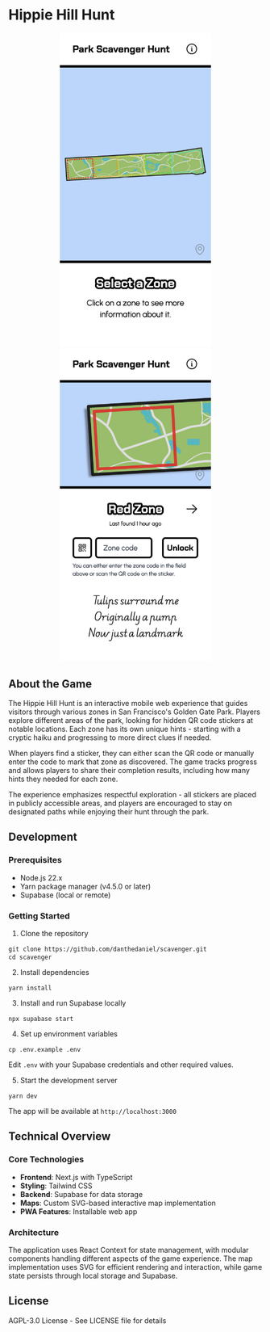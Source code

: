 # Hippie Hill Hunt

<div align="center">
  <img src="/public/images/screenshot_start.png" alt="Start screen" width="300"/>
  <img src="/public/images/screenshot_focus.png" alt="Zone selected" width="300"/>
</div>

## About the Game

The Hippie Hill Hunt is an interactive mobile web experience that guides visitors through various zones in San Francisco's Golden Gate Park. Players explore different areas of the park, looking for hidden QR code stickers at notable locations. Each zone has its own unique hints - starting with a cryptic haiku and progressing to more direct clues if needed.

When players find a sticker, they can either scan the QR code or manually enter the code to mark that zone as discovered. The game tracks progress and allows players to share their completion results, including how many hints they needed for each zone.

The experience emphasizes respectful exploration - all stickers are placed in publicly accessible areas, and players are encouraged to stay on designated paths while enjoying their hunt through the park.

## Development

### Prerequisites

- Node.js 22.x
- Yarn package manager (v4.5.0 or later)
- Supabase (local or remote)

### Getting Started

1. Clone the repository

```
git clone https://github.com/danthedaniel/scavenger.git
cd scavenger
```

2. Install dependencies

```
yarn install
```

3. Install and run Supabase locally

```
npx supabase start
```

4. Set up environment variables

```
cp .env.example .env
```

Edit `.env` with your Supabase credentials and other required values.

5. Start the development server

```
yarn dev
```

The app will be available at `http://localhost:3000`

## Technical Overview

### Core Technologies

- **Frontend**: Next.js with TypeScript
- **Styling**: Tailwind CSS
- **Backend**: Supabase for data storage
- **Maps**: Custom SVG-based interactive map implementation
- **PWA Features**: Installable web app

### Architecture

The application uses React Context for state management, with modular components handling different aspects of the game experience. The map implementation uses SVG for efficient rendering and interaction, while game state persists through local storage and Supabase.

## License

AGPL-3.0 License - See LICENSE file for details
